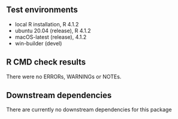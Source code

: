 ## Test environments

-   local R installation, R 4.1.2
-   ubuntu 20.04 (release), R 4.1.2
-    macOS-latest (release), 4.1.2
-   win-builder (devel)

## R CMD check results
There were no ERRORs, WARNINGs or NOTEs. 

  
## Downstream dependencies
There are currently no downstream dependencies for this package


